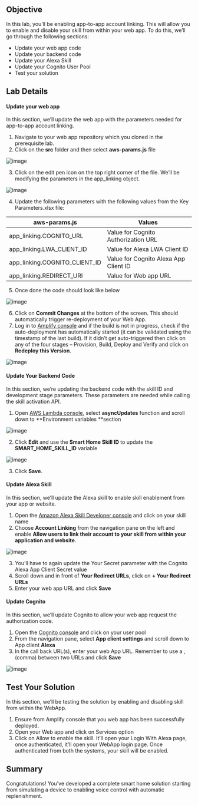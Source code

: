 ## Objective

In this lab, you’ll be enabling app-to-app account linking. This will allow you to enable and disable your skill from within your web app. To do this, we’ll go through the following sections: 

-	Update your web app code
-	Update your backend code
-	Update your Alexa Skill
-	Update your Cognito User Pool
-	Test your solution

## Lab Details

#### Update your web app

In this section, we’ll update the web app with the parameters needed for app-to-app account linking.
1.	Navigate to your web app repository which you cloned in the prerequisite lab.
2.	Click on the **src** folder and then select **aws-params.js** file

![image](https://user-images.githubusercontent.com/83840078/167223796-866048de-4274-42b0-abe1-be46263da24f.png)
 
3.	Click on the edit pen icon on the top right corner of the file. We’ll be modifying the parameters in the app_linking object.
 
 ![image](https://user-images.githubusercontent.com/83840078/167223814-82e39c9d-9437-408a-8a9b-8226ccf452db.png)

4.	Update the following parameters with the following values from the Key Parameters.xlsx file:

| aws-params.js	| Values
| --- | ---
| app_linking.COGNITO_URL |	Value for Cognito Authorization URL
| app_linking.LWA_CLIENT_ID |	Value for Alexa LWA Client ID
| app_linking.COGNITO_CLIENT_ID |	Value for Cognito Alexa App Client ID
| app_linking.REDIRECT_URI | Value for Web app URL

5.	Once done the code should look like below
 
 ![image](https://user-images.githubusercontent.com/83840078/167224037-dcaeda31-84b0-461e-bde2-c95bde240693.png)

6.	Click on **Commit Changes** at the bottom of the screen. This should automatically trigger re-deployment of your Web App.
7.	Log in to [Amplify console](https://console.aws.amazon.com/amplify/home) and if the build is not in progress, check if the auto-deployment has automatically started (it can be validated using the timestamp of the last build). If it didn’t get auto-triggered then click on any of the four stages – Provision, Build, Deploy and Verify and click on **Redeploy this Version**.

![image](https://user-images.githubusercontent.com/83840078/167224112-b12f3e7a-c273-4798-837b-0439fe01ef57.png)

 
#### Update Your Backend Code

In this section, we’re updating the backend code with the skill ID and development stage parameters. These parameters are needed while calling the skill activation API.

1.	Open [AWS Lambda console](https://console.aws.amazon.com/lambda/home), select **asyncUpdates** function and scroll down to **Environment variables **section
 
 ![image](https://user-images.githubusercontent.com/83840078/167224138-01cfc826-80ba-45d3-9248-356f6828a58b.png)

2.	Click **Edit** and use the **Smart Home Skill ID** to update the **SMART_HOME_SKILL_ID** variable
 
 ![image](https://user-images.githubusercontent.com/83840078/167224171-4100b591-ea9c-4ac4-8984-c38556d6abfc.png)

3.	Click **Save**.

#### Update Alexa Skill

In this section, we’ll update the Alexa skill to enable skill enablement from your app or website.

1.	Open the [Amazon Alexa Skill Developer console](https://developer.amazon.com/alexa/console/ask) and click on your skill name
2.	Choose **Account Linking** from the navigation pane on the left and enable **Allow users to link their account to your skill from within your application and website**.
 
 ![image](https://user-images.githubusercontent.com/83840078/167224268-dbefc238-0416-4fe3-b72f-583fc914acbf.png)

3.	You’ll have to again update the Your Secret parameter with the Cognito Alexa App Client Secret value
4.	Scroll down and in front of **Your Redirect URLs**, click on **+ Your Redirect URLs**
5.	Enter your web app URL and click **Save**

#### Update Cognito

In this section, we’ll update Cognito to allow your web app request the authorization code.
1.	Open the [Cognito console](https://console.aws.amazon.com/cognito/users) and click on your user pool
2.	From the navigation pane, select **App client settings** and scroll down to App client **Alexa**
3.	In the call back URL(s), enter your web App URL. Remember to use a , (comma) between two URLs and click **Save**

![image](https://user-images.githubusercontent.com/83840078/167224379-ff731590-ec5d-455c-91a6-40d7e451c921.png)

## Test Your Solution

In this section, we’ll be testing the solution by enabling and disabling skill from within the WebApp.
1.	Ensure from Amplify console that you web app has been successfully deployed.
2.	Open your Web app and click on Services option
3.	Click on Allow to enable the skill. It’ll open your Login With Alexa page, once authenticated, it’ll open your WebApp login page. Once authenticated from both the systems, your skill will be enabled.

## Summary

Congratulations! You’ve developed a complete smart home solution starting from simulating a device to enabling voice control with automatic replenishment. 
